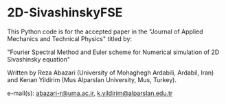 # 2D-SivashinskyFSE
This Python code is for the accepted paper in the "Journal of Applied Mechanics and Technical Physics" titled by:

"Fourier Spectral Method and Euler scheme for Numerical simulation of 2D Sivashinsky equation"

Written by Reza Abazari (University of Mohaghegh Ardabili, Ardabil, Iran) and Kenan Yildirim (Mus Alparslan University, Mus, Turkey).

e-mail(s): abazari-r@uma.ac.ir, k.yildirim@alparslan.edu.tr
